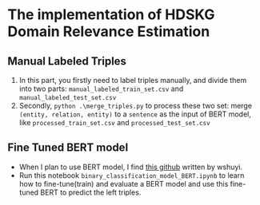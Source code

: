 # The implementation of HDSKG Domain Relevance Estimation

## Manual Labeled Triples
1. In this part, you firstly need to label triples manually, and divide them into two parts: `manual_labeled_train_set.csv` and `manual_labeled_test_set.csv`
2. Secondly, `python .\merge_triples.py` to process these two set: merge `(entity, relation, entity)` to a `sentence` as the input of BERT model, like `processed_train_set.csv` and `processed_test_set.csv`

## Fine Tuned BERT model
- When I plan to use BERT model, I find [this github](https://github.com/Rvlis/demo_text_binary_classification_bert) written by wshuyi.
- Run this notebook `binary_classification_model_BERT.ipynb` to learn how to fine-tune(train) and evaluate a BERT model and use this fine-tuned BERT to predict the left triples.
